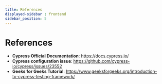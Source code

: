 ```yaml
---
title: References
displayed-sidebar : frontend
sidebar_position: 5
---
```


# References

- **Cypress Official Documentation**: https://docs.cypress.io/
- **Cypress configuration issue**: https://github.com/cypress-io/cypress/issues/23552
- **Geeks for Geeks Tutorial**: https://www.geeksforgeeks.org/introduction-to-cypress-testing-framework/